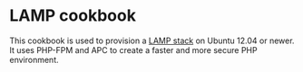 LAMP cookbook
=============

This cookbook is used to provision a [LAMP
stack](http://en.wikipedia.org/wiki/LAMP_(software_bundle)) on Ubuntu 12.04 or
newer. It uses PHP-FPM and APC to create a faster and more secure PHP
environment.
